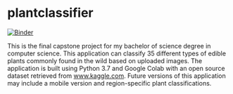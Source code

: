# plantclassifier
[![Binder](https://mybinder.org/badge_logo.svg)](https://mybinder.org/v2/gh/lefthandedcoder/plantclassifier/main)

This is the final capstone project for my bachelor of science degree in computer science. 
This application can classify 35 different types of edible plants commonly found in the wild based on uploaded images.
The application is built using Python 3.7 and Google Colab with an open source dataset retrieved from www.kaggle.com.
Future versions of this application may include a mobile version and region-specific plant classifications.
